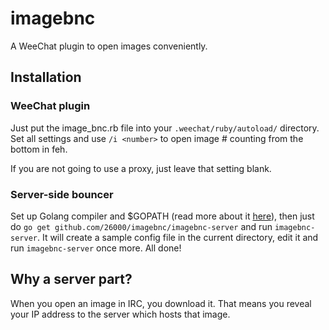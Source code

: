 # imagebnc
A WeeChat plugin to open images conveniently.

## Installation
### WeeChat plugin
Just put the image\_bnc.rb file into your `.weechat/ruby/autoload/` directory. Set all settings and use `/i <number>` to open image #<number> counting from the bottom in feh.

If you are not going to use a proxy, just leave that setting blank.

### Server-side bouncer
Set up Golang compiler and $GOPATH (read more about it [here](https://github.com/golang/go/wiki/GOPATH)), then just do `go get github.com/26000/imagebnc/imagebnc-server` and run `imagebnc-server`. It will create a sample config file in the current directory, edit it and run `imagebnc-server` once more. All done!

## Why a server part?
When you open an image in IRC, you download it. That means you reveal your IP address to the server which hosts that image.
